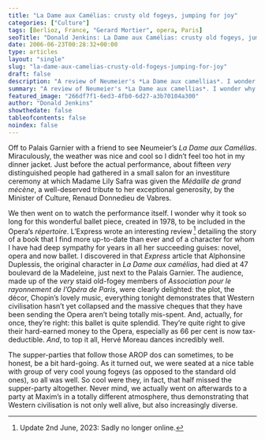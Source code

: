 ```yaml
---
title: "La Dame aux Camélias: crusty old fogeys, jumping for joy"
categories: ["Culture"]
tags: [Berlioz, France, "Gerard Mortier", opera, Paris]
seoTitle: "Donald Jenkins: La Dame aux Camélias: crusty old fogeys, jumping for joy"
date: 2006-06-23T00:28:32+00:00
type: articles
layout: "single"
slug: "la-dame-aux-camelias-crusty-old-fogeys-jumping-for-joy"
draft: false
description: "A review of Neumeier's *La Dame aux camellias*. I wonder why it took so long for this wonderful ballet piece, created in 1978, to be included in the Opera’s *répertoire*."
summary: "A review of Neumeier's *La Dame aux camellias*. I wonder why it took so long for this wonderful ballet piece, created in 1978, to be included in the Opera’s *répertoire*."
featured_image: "266df7f1-6ed3-4fb0-6d27-a3b70104a300"
author: "Donald Jenkins"
showthedate: false
tableofcontents: false
noindex: false
---
```


Off to Palais Garnier with a friend to see Neumeier’s _La Dame aux Camélias_. Miraculously, the weather was nice and cool so I didn’t feel too hot in my dinner jacket. Just before the actual performance, about fifteen _very_ distinguished people had gathered in a small salon for an investiture ceremony at which Madame Lily Safra was given the _Médaille de grand mécène_, a well-deserved tribute to her exceptional generosity, by the Minister of Culture, Renaud Donnedieu de Vabres.

We then went on to watch the performance itself. I wonder why it took so long for this wonderful ballet piece, created in 1978, to be included in the Opera’s _répertoire_. L’Express wrote an interesting review&thinsp;[^1] detailing the story of a book that I find more up-to-date than ever and of a character for whom I have had deep sympathy for years in all her succeeding guises: novel, opera and now ballet. I discovered in that _Express_ article that Alphonsine Duplessis, the original character in _La Dame aux camélias_, had died at 47 boulevard de la Madeleine, just next to the Palais Garnier. The audience, made up of the _very_ staid old-fogey members of _Association pour le rayonnement de l’Opéra de Paris_, were clearly delighted: the plot, the décor, Chopin’s lovely music, everything tonight demonstrates that Western civilisation hasn’t yet collapsed and the massive cheques that they have been sending the Opera aren’t being totally mis-spent. And, actually, for once, they’re right: this ballet is quite splendid. They’re quite right to give their hard-earned money to the Opera, especially as 66 per cent is now tax-deductible. _And_, to top it all, Hervé Moreau dances incredibly well.

The supper-parties that follow those AROP dos can sometimes, to be honest, be a bit hard-going. As it turned out, we were seated at a nice table with group of very cool young fogeys (as opposed to the standard old ones), so all was well. So cool were they, in fact, that half missed the supper-party altogether. Never mind, we actually went on afterwards to a party at Maxim’s in a totally different atmosphere, thus demonstrating that Western civilisation is not only well alive, but also increasingly diverse.

[^1]: Update 2nd June, 2023: Sadly no longer online.
